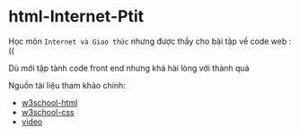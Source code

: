 # html-Internet-Ptit
Học môn `Internet và Giao thức` nhưng được thầy cho bài tập về code web :((

Dù mới tập tành code front end nhưng khá hài lòng với thành quả

Nguồn tài liệu tham khảo chính: 
* [w3school-html](https://www.w3schools.com/html/default.asp)
* [w3school-css](https://www.w3schools.com/css/default.asp)
* [video](https://www.youtube.com/watch?v=oYRda7UtuhA)
